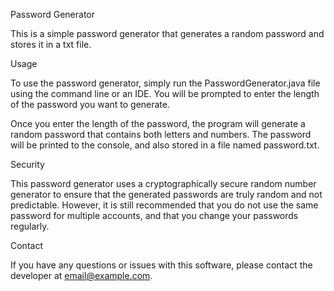Password Generator

This is a simple password generator that generates a random password and stores it in a txt file.

Usage

To use the password generator, simply run the PasswordGenerator.java file using the command line or an IDE. You will be prompted to enter the length of the password you want to generate.

Once you enter the length of the password, the program will generate a random password that contains both letters and numbers. The password will be printed to the console, and also stored in a file named password.txt.

Security

This password generator uses a cryptographically secure random number generator to ensure that the generated passwords are truly random and not predictable. However, it is still recommended that you do not use the same password for multiple accounts, and that you change your passwords regularly.

Contact

If you have any questions or issues with this software, please contact the developer at email@example.com.  
